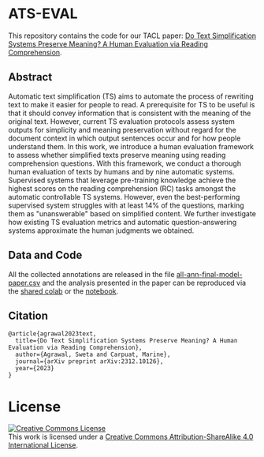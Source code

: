 # ATS-EVAL

This repository contains the code for our TACL paper: [Do Text Simplification Systems Preserve Meaning? A Human Evaluation via Reading Comprehension](https://arxiv.org/abs/2312.10126).

## Abstract

Automatic text simplification (TS) aims to automate the process of rewriting text to make it easier for people to read. A prerequisite for TS to be useful is that it should convey information that is consistent with the meaning of the original text. However, current TS evaluation protocols assess system outputs for simplicity and meaning preservation without regard for the document context in which output sentences occur and for how people understand them. In this work, we introduce a human evaluation framework to assess whether simplified texts preserve meaning using reading comprehension questions.  With this framework, we conduct a thorough human evaluation of texts by humans and by nine automatic systems. Supervised systems that leverage pre-training knowledge achieve the highest scores on the reading comprehension (RC) tasks amongst the automatic controllable TS systems. However, even the best-performing supervised system struggles with at least 14% of the questions, marking them as "unanswerable" based on simplified content. We further investigate how existing TS evaluation metrics and automatic question-answering systems approximate the human judgments we obtained. 

## Data and Code

All the collected annotations are released in the file [all-ann-final-model-paper.csv](https://github.com/sweta20/ATS-EVAL/blob/main/all-ann-final-model-paper.csv) and the analysis presented in the paper can be reproduced via the [shared colab](https://colab.research.google.com/drive/1EpnOiQACaHyBBLIJSu2kWtrAVtPXFpk3?usp=sharing) or the [notebook](https://github.com/sweta20/ATS-EVAL/blob/main/All_Analysis.ipynb).

## Citation
```
@article{agrawal2023text,
  title={Do Text Simplification Systems Preserve Meaning? A Human Evaluation via Reading Comprehension},
  author={Agrawal, Sweta and Carpuat, Marine},
  journal={arXiv preprint arXiv:2312.10126},
  year={2023}
}
```

# License
<a rel="license" href="http://creativecommons.org/licenses/by-sa/4.0/"><img alt="Creative Commons License" style="border-width:0" src="https://i.creativecommons.org/l/by-sa/4.0/88x31.png" /></a><br />This work is licensed under a <a rel="license" href="http://creativecommons.org/licenses/by-sa/4.0/">Creative Commons Attribution-ShareAlike 4.0 International License</a>.
